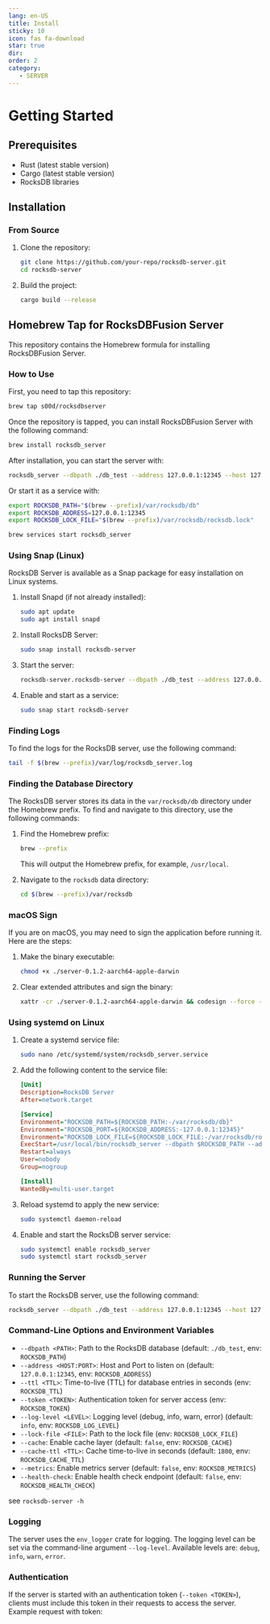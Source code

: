```yaml
---
lang: en-US
title: Install
sticky: 10
icon: fas fa-download
star: true
dir:
order: 2
category:
   - SERVER
---
```



# Getting Started

## Prerequisites

- Rust (latest stable version)
- Cargo (latest stable version)
- RocksDB libraries

## Installation

### From Source

1. Clone the repository:
   ```sh
   git clone https://github.com/your-repo/rocksdb-server.git
   cd rocksdb-server
   ```

2. Build the project:
   ```sh
   cargo build --release
   ```

## Homebrew Tap for RocksDBFusion Server

This repository contains the Homebrew formula for installing RocksDBFusion Server.

### How to Use

First, you need to tap this repository:

```sh
brew tap s00d/rocksdbserver
```

Once the repository is tapped, you can install RocksDBFusion Server with the following command:

```sh
brew install rocksdb_server
```

After installation, you can start the server with:

```sh
rocksdb_server --dbpath ./db_test --address 127.0.0.1:12345 --host 127.0.0.1 --log-level info
```

Or start it as a service with:

```sh
export ROCKSDB_PATH="$(brew --prefix)/var/rocksdb/db"
export ROCKSDB_ADDRESS=127.0.0.1:12345
export ROCKSDB_LOCK_FILE="$(brew --prefix)/var/rocksdb/rocksdb.lock"

brew services start rocksdb_server
```

### Using Snap (Linux)

RocksDB Server is available as a Snap package for easy installation on Linux systems.

1. Install Snapd (if not already installed):
   ```sh
   sudo apt update
   sudo apt install snapd
   ```

2. Install RocksDB Server:
   ```sh
   sudo snap install rocksdb-server
   ```

3. Start the server:
   ```sh
   rocksdb-server.rocksdb-server --dbpath ./db_test --address 127.0.0.1:12345 --host 127.0.0.1 --log-level info
   ```

4. Enable and start as a service:
   ```sh
   sudo snap start rocksdb-server
   ```

### Finding Logs

To find the logs for the RocksDB server, use the following command:

```sh
tail -f $(brew --prefix)/var/log/rocksdb_server.log
```

### Finding the Database Directory

The RocksDB server stores its data in the `var/rocksdb/db` directory under the Homebrew prefix. To find and navigate to this directory, use the following commands:

1. Find the Homebrew prefix:
   ```sh
   brew --prefix
   ```

   This will output the Homebrew prefix, for example, `/usr/local`.

2. Navigate to the `rocksdb` data directory:
   ```sh
   cd $(brew --prefix)/var/rocksdb
   ```

### macOS Sign

If you are on macOS, you may need to sign the application before running it. Here are the steps:

1. Make the binary executable:

    ```bash
    chmod +x ./server-0.1.2-aarch64-apple-darwin
    ```

2. Clear extended attributes and sign the binary:

    ```bash
    xattr -cr ./server-0.1.2-aarch64-apple-darwin && codesign --force --deep --sign - ./server-0.1.2-aarch64-apple-darwin
    ```

### Using systemd on Linux

1. Create a systemd service file:

   ```sh
   sudo nano /etc/systemd/system/rocksdb_server.service
   ```

2. Add the following content to the service file:

   ```ini
   [Unit]
   Description=RocksDB Server
   After=network.target

   [Service]
   Environment="ROCKSDB_PATH=${ROCKSDB_PATH:-/var/rocksdb/db}"
   Environment="ROCKSDB_PORT=${ROCKSDB_ADDRESS:-127.0.0.1:12345}"
   Environment="ROCKSDB_LOCK_FILE=${ROCKSDB_LOCK_FILE:-/var/rocksdb/rocksdb.lock}"
   ExecStart=/usr/local/bin/rocksdb_server --dbpath $ROCKSDB_PATH --address $ROCKSDB_PORT --lock-file $ROCKSDB_LOCK_FILE --host 127.0.0.1 --log-level info
   Restart=always
   User=nobody
   Group=nogroup

   [Install]
   WantedBy=multi-user.target
   ```

3. Reload systemd to apply the new service:

   ```sh
   sudo systemctl daemon-reload
   ```

4. Enable and start the RocksDB server service:

   ```sh
   sudo systemctl enable rocksdb_server
   sudo systemctl start rocksdb_server
   ```

### Running the Server

To start the RocksDB server, use the following command:

```sh
rocksdb_server --dbpath ./db_test --address 127.0.0.1:12345 --host 127.0.0.1 --log-level info
```

### Command-Line Options and Environment Variables

- `--dbpath <PATH>`: Path to the RocksDB database (default: `./db_test`, env: `ROCKSDB_PATH`)
- `--address <HOST:PORT>`: Host and Port to listen on (default: `127.0.0.1:12345`, env: `ROCKSDB_ADDRESS`)
- `--ttl <TTL>`: Time-to-live (TTL) for database entries in seconds (env: `ROCKSDB_TTL`)
- `--token <TOKEN>`: Authentication token for server access (env: `ROCKSDB_TOKEN`)
- `--log-level <LEVEL>`: Logging level (debug, info, warn, error) (default: `info`, env: `ROCKSDB_LOG_LEVEL`)
- `--lock-file <FILE>`: Path to the lock file (env: `ROCKSDB_LOCK_FILE`)
- `--cache`: Enable cache layer (default: `false`, env: `ROCKSDB_CACHE`)
- `--cache-ttl <TTL>`: Cache time-to-live in seconds (default: `1800`, env: `ROCKSDB_CACHE_TTL`)
- `--metrics`: Enable metrics server (default: `false`, env: `ROCKSDB_METRICS`)
- `--health-check`: Enable health check endpoint (default: `false`, env: `ROCKSDB_HEALTH_CHECK`)

see `rocksdb-server -h`

### Logging

The server uses the `env_logger` crate for logging. The logging level can be set via the command-line argument `--log-level`. Available levels are: `debug`, `info`, `warn`, `error`.

### Authentication

If the server is started with an authentication token (`--token <TOKEN>`), clients must include this token in their requests to access the server. Example request with token:
